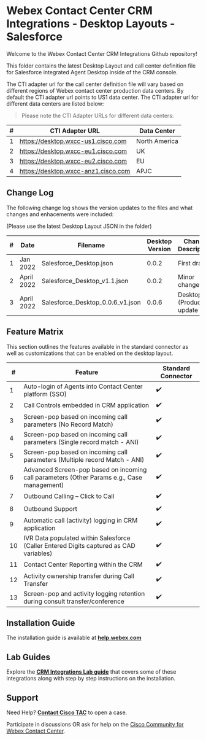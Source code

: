 # Webex Contact Center CRM Integrations - Desktop Layouts - Salesforce

Welcome to the Webex Contact Center CRM Integrations Github repository!

This folder contains the latest Desktop Layout and call center definition file for Salesforce integrated Agent Desktop inside of the CRM console.

The CTI adapter url for the call center definition file will vary based on different regions of Webex contact center production data centers. By default the CTI adapter url points to US1 data center. The CTI adapter url for different data centers are listed below:

> Please note the CTI Adapter URLs for different data centers:

| #   | CTI Adapter URL                     | Data Center   |
| --- | ----------------------------------- | ------------- |
| 1   | https://desktop.wxcc-us1.cisco.com  | North America |
| 2   | https://desktop.wxcc-eu1.cisco.com  | UK            |
| 3   | https://desktop.wxcc-eu2.cisco.com  | EU            |
| 4   | https://desktop.wxcc-anz1.cisco.com | APJC          |

## Change Log

The following change log shows the version updates to the files and what changes and enhacements were included:

(Please use the latest Desktop Layout JSON in the folder)

| #   | Date       | Filename                         | Desktop Version | Change Description       | Change Date |
| --- | ---------- | -------------------------------- | --------------- | ------------------------ | ----------- |
| 1   | Jan 2022   | Salesforce_Desktop.json          | 0.0.2           | First draft              | June 2021   |
| 2   | April 2022 | Salesforce_Desktop_v1.1.json     | 0.0.2           | Minor changes            | Sep 2021    |
| 3   | April 2022 | Salesforce_Desktop_0.0.6_v1.json | 0.0.6           | Desktop (Product) update | April 2022  |

## Feature Matrix

This section outlines the features available in the standard connector as well as customizations that can be enabled on the desktop layout.

| #   | Feature​                                                                                    | Standard Connector |
| --- | ------------------------------------------------------------------------------------------- | ------------------ |
| 1   | Auto-login of Agents into Contact Center platform (SSO)​                                    | ✔️                 | 
| 2   | Call Controls embedded in CRM application                                                   | ✔️                 | 
| 3   | Screen-pop based on incoming call parameters (No Record Match)                              | ✔️                 | 
| 4   | Screen-pop based on incoming call parameters (Single record match - ANI)​                   | ✔️                 | 
| 5   | Screen-pop based on incoming call parameters (Multiple record Match - ANI)​                 | ✔️                 | 
| 6   | Advanced Screen-pop based on incoming call parameters (Other Params e.g., Case management)​ | ✔️                 | 
| 7   | Outbound Calling – Click to Call​                                                           | ✔️                 | 
| 8   | Outbound Support                                                                            | ✔️                 | 
| 9   | Automatic call (activity) logging in CRM application                                        | ✔️                 | 
| 10  | IVR Data populated within Salesforce (Caller Entered Digits captured as CAD variables)​     | ✔️                 | 
| 11  | Contact Center Reporting within the CRM​                                                    | ✔️                 | 
| 12  | Activity ownership transfer during Call Transfer​                                           | ✔️                 | 
| 13  | Screen-pop and activity logging retention during consult transfer/conference​               | ✔️                 | 

## Installation Guide

The installation guide is available at **[help.webex.com](https://help.webex.com/en-us/article/nhxw7kfb/Integrate-Webex-Contact-Center-with-Salesforce)**

## Lab Guides

Explore the **[CRM Integrations Lab guide](https://wxcctechsummit.github.io/wxcclabguides/TechSummitRoW_2021/CRM.html)** that covers some of these integrations along with step by step instructions on the installation.

## Support

Need Help? **[Contact Cisco TAC](https://cisco.com/go/tac)** to open a case.

Participate in discussions OR ask for help on the [Cisco Community for Webex Contact Center](https://community.cisco.com/t5/contact-center/bd-p/5926-discussions-contact-center).
